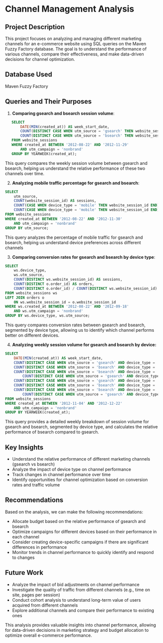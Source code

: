 # Channel Management Analysis

## Project Description

This project focuses on analyzing and managing different marketing channels for an e-commerce website using SQL queries on the Maven Fuzzy Factory database. The goal is to understand the performance of various channels, compare their effectiveness, and make data-driven decisions for channel optimization.

## Database Used

Maven Fuzzy Factory

## Queries and Their Purposes

1. **Comparing gsearch and bsearch session volume**:
```sql
   SELECT 
       DATE(MIN(created_at)) AS week_start_date,
       COUNT(DISTINCT CASE WHEN utm_source = 'gsearch' THEN website_session_id END) AS gsearch_sessions,
       COUNT(DISTINCT CASE WHEN utm_source = 'bsearch' THEN website_session_id END) AS bsearch_sessions
   FROM website_sessions
   WHERE created_at BETWEEN '2012-08-22' AND '2012-11-29' 
       AND utm_campaign = 'nonbrand'
   GROUP BY YEARWEEK(created_at);
``` 

This query compares the weekly session volume between gsearch and bsearch, helping us understand the relative performance of these two channels over time.

2. **Analyzing mobile traffic percentage for gsearch and bsearch**:
   
```sql
SELECT 
    utm_source,
    COUNT(website_session_id) AS sessions,
    COUNT(CASE WHEN device_type = 'mobile' THEN website_session_id END) AS mobile_sessions,
    COUNT(CASE WHEN device_type = 'mobile' THEN website_session_id END) / COUNT(website_session_id) AS pct_mobile
FROM website_sessions
WHERE created_at BETWEEN '2012-08-22' AND '2012-11-30' 
    AND utm_campaign = 'nonbrand'
GROUP BY utm_source;
```
This query analyzes the percentage of mobile traffic for gsearch and bsearch, helping us understand device preferences across different channels

3. **Comparing conversion rates for gsearch and bsearch by device type**:
```sql
SELECT 
    ws.device_type, 
    ws.utm_source,
    COUNT(DISTINCT ws.website_session_id) AS sessions,
    COUNT(DISTINCT o.order_id) AS orders,
    COUNT(DISTINCT o.order_id) / COUNT(DISTINCT ws.website_session_id) AS conv_rate 
FROM website_sessions ws
LEFT JOIN orders o
    ON ws.website_session_id = o.website_session_id
WHERE ws.created_at BETWEEN '2012-08-22' AND '2012-09-18' 
    AND ws.utm_campaign = 'nonbrand' 
GROUP BY ws.device_type, ws.utm_source;
```

This query compares conversion rates between gsearch and bsearch, segmented by device type, allowing us to identify which channel performs better on different devices.

4. **Analyzing weekly session volume for gsearch and bsearch by device:**

```sql
SELECT 
    DATE(MIN(created_at)) AS week_start_date,
    COUNT(DISTINCT CASE WHEN utm_source = 'gsearch' AND device_type = 'desktop' THEN website_session_id END) AS g_dtop_sessions, 
    COUNT(DISTINCT CASE WHEN utm_source = 'bsearch' AND device_type = 'desktop' THEN website_session_id END) AS b_dtop_sessions, 
    COUNT(DISTINCT CASE WHEN utm_source = 'bsearch' AND device_type = 'desktop' THEN website_session_id END) / 
        COUNT(DISTINCT CASE WHEN utm_source = 'gsearch' AND device_type = 'desktop' THEN website_session_id END) AS b_pct_of_g_dtop, 
    COUNT(DISTINCT CASE WHEN utm_source = 'gsearch' AND device_type = 'mobile' THEN website_session_id END) AS g_mob_sessions, 
    COUNT(DISTINCT CASE WHEN utm_source = 'bsearch' AND device_type = 'mobile' THEN website_session_id END) AS b_mob_sessions, 
    COUNT(DISTINCT CASE WHEN utm_source = 'bsearch' AND device_type = 'mobile' THEN website_session_id END) / 
        COUNT(DISTINCT CASE WHEN utm_source = 'gsearch' AND device_type = 'mobile' THEN website_session_id END) AS b_pct_of_g_mob
FROM website_sessions
WHERE created_at BETWEEN '2012-11-04' AND '2012-12-22' 
    AND utm_campaign = 'nonbrand'
GROUP BY YEARWEEK(created_at);
```
This query provides a detailed weekly breakdown of session volume for gsearch and bsearch, segmented by device type, and calculates the relative performance of bsearch compared to gsearch.

## Key Insights

* Understand the relative performance of different marketing channels (gsearch vs bsearch)
* Analyze the impact of device type on channel performance
* Track changes in channel performance over time
* Identify opportunities for channel optimization based on conversion rates and traffic volume

## Recommendations
Based on the analysis, we can make the following recommendations:

* Allocate budget based on the relative performance of gsearch and bsearch
* Optimize campaigns for different devices based on their performance in each channel
* Consider creating device-specific campaigns if there are significant differences in performance
* Monitor trends in channel performance to quickly identify and respond to changes

## Future Work

* Analyze the impact of bid adjustments on channel performance
* Investigate the quality of traffic from different channels (e.g., time on site, pages per session)
* Conduct cohort analysis to understand long-term value of users acquired from different channels
* Explore additional channels and compare their performance to existing ones

This analysis provides valuable insights into channel performance, allowing for data-driven decisions in marketing strategy and budget allocation to optimize overall e-commerce performance.

